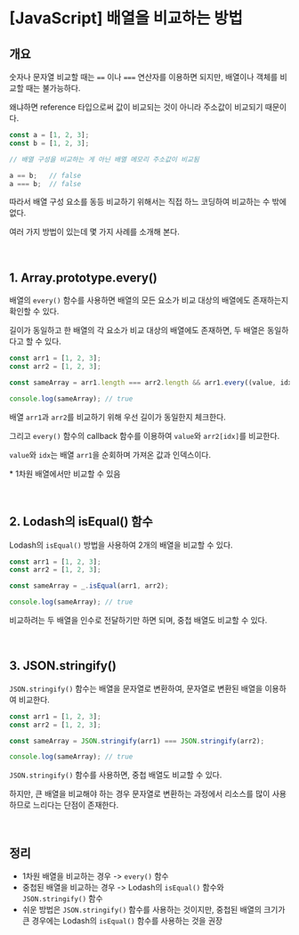 # [JavaScript] 배열을 비교하는 방법

## 개요

숫자나 문자열 비교할 때는 `==` 이나 `===` 연산자를 이용하면 되지만, 배열이나 객체를 비교할 때는 불가능하다.

왜냐하면 reference 타입으로써 값이 비교되는 것이 아니라 주소값이 비교되기 때문이다.

```javascript
const a = [1, 2, 3];
const b = [1, 2, 3];

// 배열 구성을 비교하는 게 아닌 배열 메모리 주소값이 비교됨

a == b;   // false
a === b;  // false
```

따라서 배열 구성 요소를 동등 비교하기 위해서는 직접 하느 코딩하여 비교하는 수 밖에 없다.

여러 가지 방법이 있는데 몇 가지 사례를 소개해 본다.

<br>

## 1. Array.prototype.every()

배열의 `every()` 함수를 사용하면 배열의 모든 요소가 비교 대상의 배열에도 존재하는지 확인할 수 있다.

길이가 동일하고 한 배열의 각 요소가 비교 대상의 배열에도 존재하면, 두 배열은 동일하다고 할 수 있다.

```javascript
const arr1 = [1, 2, 3];
const arr2 = [1, 2, 3];

const sameArray = arr1.length === arr2.length && arr1.every((value, idx) => value === arr2[idx]);

console.log(sameArray); // true
```

배열 `arr1`과 `arr2`를 비교하기 위해 우선 길이가 동일한지 체크한다.

그리고 `every()` 함수의 callback 함수를 이용하여 `value`와 `arr2[idx]`를 비교한다.

`value`와 `idx`는 배열 `arr1`을 순회하며 가져온 값과 인덱스이다.

\* 1차원 배열에서만 비교할 수 있음

<br>

## 2. Lodash의 isEqual() 함수

Lodash의 `isEqual()` 방법을 사용하여 2개의 배열을 비교할 수 있다.

```javascript
const arr1 = [1, 2, 3];
const arr2 = [1, 2, 3];

const sameArray = _.isEqual(arr1, arr2);

console.log(sameArray); // true
```

비교하려는 두 배열을 인수로 전달하기만 하면 되며, 중첩 배열도 비교할 수 있다.

<br>

## 3. JSON.stringify()

`JSON.stringify()` 함수는 배열을 문자열로 변환하여, 문자열로 변환된 배열을 이용하여 비교한다.

```javascript
const arr1 = [1, 2, 3];
const arr2 = [1, 2, 3];

const sameArray = JSON.stringify(arr1) === JSON.stringify(arr2); 

console.log(sameArray); // true
```

`JSON.stringify()` 함수를 사용하면, 중첩 배열도 비교할 수 있다.

하지만, 큰 배열을 비교해야 하는 경우 문자열로 변환하는 과정에서 리소스를 많이 사용하므로 느리다는 단점이 존재한다.

<br>

## 정리

- 1차원 배열을 비교하는 경우 -> `every()` 함수
- 중첩된 배열을 비교하는 경우 -> Lodash의 `isEqual()` 함수와 `JSON.stringify()` 함수
- 쉬운 방법은 `JSON.stringify()` 함수를 사용하는 것이지만, 중첩된 배열의 크기가 큰 경우에는 Lodash의 `isEqual()` 함수를 사용하는 것을 권장